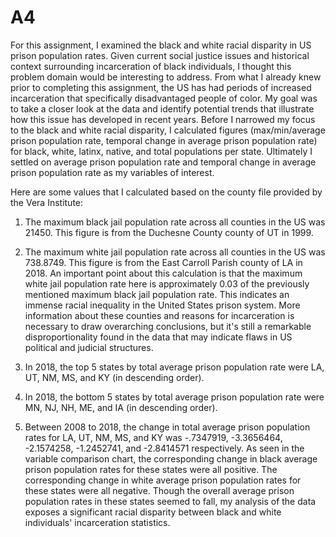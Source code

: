 # A4
For this assignment, I examined the black and white racial disparity in US prison population rates. Given current social justice issues and historical context surrounding incarceration of black individuals, I thought this problem domain would be interesting to address. From what I already knew prior to completing this assignment, the US has had periods of increased incarceration that specifically disadvantaged people of color. My goal was to take a closer look at the data and identify potential trends that illustrate how this issue has developed in recent years. Before I narrowed my focus to the black and white racial disparity, I calculated figures (max/min/average prison population rate, temporal change in average prison population rate) for black, white, latinx, native, and total populations per state. Ultimately I settled on average prison population rate and temporal change in average prison population rate as my variables of interest.

Here are some values that I calculated based on the county file provided by the Vera Institute:
1. The maximum black jail population rate across all counties in the US was 21450. This figure is from the Duchesne County county of UT in 1999.

2. The maximum white jail population rate across all counties in the US was 738.8749. This figure is from the East Carroll Parish county of LA in 2018. An important point about this calculation is that the maximum white jail population rate here is approximately 0.03 of the previously mentioned maximum black jail population rate. This indicates an immense racial inequality in the United States prison system. More information about these counties and reasons for incarceration is necessary to draw overarching conclusions, but it's still a remarkable disproportionality found in the data that may indicate flaws in US political and judicial structures.

3. In 2018, the top 5 states by total average prison population rate were LA, UT, NM, MS, and KY (in descending order).

4. In 2018, the bottom 5 states by total average prison population rate were MN, NJ, NH, ME, and IA (in descending order).

5. Between 2008 to 2018, the change in total average prison population rates for LA, UT, NM, MS, and KY was -.7347919, -3.3656464, -2.1574258, -1.2452741, and -2.8414571 respectively. As seen in the variable comparison chart, the corresponding change in black average prison population rates for these states were all positive. The corresponding change in white average prison population rates for these states were all negative. Though the overall average prison population rates in these states seemed to fall, my analysis of the data exposes a significant racial disparity between black and white individuals' incarceration statistics.
